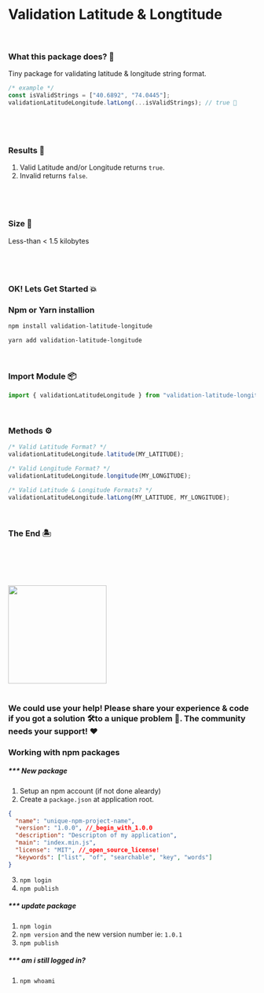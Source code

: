# Validation Latitude & Longtitude

<br>

### What this package does? 🤔

Tiny package for validating latitude & longitude string format.

```js
/* example */
const isValidStrings = ["40.6892", "74.0445"];
validationLatitudeLongitude.latLong(...isValidStrings); // true 🗽
```

#

<br>

### Results 🙋

1. Valid Latitude and/or Longitude returns `true`.
2. Invalid returns `false`.

#

<br>

### Size 🔬

Less-than < 1.5 kilobytes

#

<br>

### OK! Lets Get Started 💥

### Npm or Yarn installion

```bash
npm install validation-latitude-longitude

yarn add validation-latitude-longitude
```

<br>

### Import Module 📦

```js
import { validationLatitudeLongitude } from "validation-latitude-longitude";
```

<br>

### Methods ⚙️

```js
/* Valid Latitude Format? */
validationLatitudeLongitude.latitude(MY_LATITUDE);

/* Valid Longitude Format? */
validationLatitudeLongitude.longitude(MY_LONGITUDE);

/* Valid Latitude & Longitude Formats? */
validationLatitudeLongitude.latLong(MY_LATITUDE, MY_LONGITUDE);
```

<br>

### The End 🏝️

#

<br>
<br>
<br>

<img src="https://upload.wikimedia.org/wikipedia/commons/thumb/d/db/Npm-logo.svg/1200px-Npm-logo.svg.png" width=200>

<br>
<br>

### We could use your help! Please share your experience & code if you got a solution 🛠️to a unique problem 🚀. The community needs your support! ❤️

### Working with npm packages

##### \*\*\* New package

1. Setup an npm account (if not done aleardy)
2. Create a `package.json` at application root.

```json
{
  "name": "unique-npm-project-name",
  "version": "1.0.0", //_begin_with_1.0.0
  "description": "Descripton of my application",
  "main": "index.min.js",
  "license": "MIT", //_open_source_license!
  "keywords": ["list", "of", "searchable", "key", "words"]
}
```

3. `npm login`
4. `npm publish`

##### \*\*\* update package

1. `npm login`
2. `npm version` and the new version number ie: `1.0.1`
3. `npm publish`

##### \*\*\* am i still logged in?

1. `npm whoami`

#
